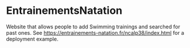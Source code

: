 # EntrainementsNatation
Website that allows people to add Swimming trainings and searched for past ones.
See https://entrainements-natation.fr/ncalp38/index.html for a deployment example.
